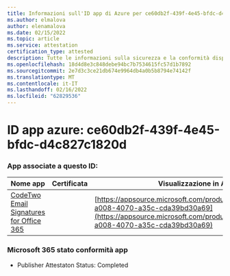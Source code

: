 ```yaml
---
title: Informazioni sull'ID app di Azure per ce60db2f-439f-4e45-bfdc-d4c827c1820d
ms.author: elmalova
author: elenamalova
ms.date: 02/15/2022
ms.topic: article
ms.service: attestation
certification_type: attested
description: Tutte le informazioni sulla sicurezza e la conformità disponibili per ce60db2f-439f-4e45-bfdc-d4c827c1820d.
ms.openlocfilehash: 18d4d8e3c848debe94bc7b7534615fc57d1b7892
ms.sourcegitcommit: 2e7d3c3ce21db674e9964db4a0b5b8794e74142f
ms.translationtype: MT
ms.contentlocale: it-IT
ms.lasthandoff: 02/16/2022
ms.locfileid: "62829536"
---
```

# <a name="azure-app-id-ce60db2f-439f-4e45-bfdc-d4c827c1820d"></a>ID app azure: ce60db2f-439f-4e45-bfdc-d4c827c1820d


### <a name="apps-associated-with-this-id"></a>App associate a questo ID:
| **Nome app** | **Certificata** | **Visualizzazione in AppSource** |
|--------------|---------------|-----------------------|
| [CodeTwo Email Signatures for Office 365](https://docs.microsoft.com/microsoft-365-app-certification/forward/codetwo.3d2daeb9-a008-4070-a35c-cda39bd30a69) |  | [https://appsource.microsoft.com/product/office/codetwo.3d2daeb9-a008-4070-a35c-cda39bd30a69](https://appsource.microsoft.com/product/office/codetwo.3d2daeb9-a008-4070-a35c-cda39bd30a69) |

### <a name="microsoft-365-app-compliance-status"></a>Microsoft 365 stato conformità app
- Publisher Attestaton Status: Completed
